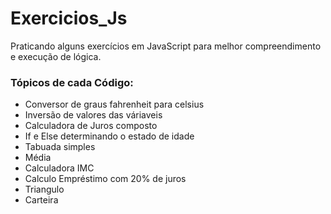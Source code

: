 # Exercicios_Js
Praticando alguns exercícios em JavaScript para melhor compreendimento e execução de lógica.

### Tópicos de cada Código:

- Conversor de graus fahrenheit para celsius 
- Inversão de valores das váriaveis
- Calculadora de Juros composto
- If e Else determinando o estado de idade
- Tabuada simples
- Média
- Calculadora IMC
- Calculo Empréstimo com 20% de juros
- Triangulo
- Carteira
